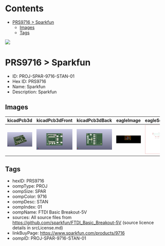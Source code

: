 



Contents
========

* [PRS9716 > Sparkfun](#prs9716--sparkfun)
	* [Images](#images)
	* [Tags](#tags)
  
![][im]
# PRS9716 > Sparkfun

- ID: PROJ-SPAR-9716-STAN-01
- Hex ID: PRS9716
- Name: Sparkfun
- Description: Sparkfun

## Images
  
  

|kicadPcb3d|kicadPcb3dFront|kicadPcb3dBack|eagleImage|eagleSchemImage|
| :---: | :---: | :---: | :---: | :---: |
|[![kicadPcb3d](kicadPcb3d_140.png)](kicadPcb3d.png)|[![kicadPcb3dFront](kicadPcb3dFront_140.png)](kicadPcb3dFront.png)|[![kicadPcb3dBack](kicadPcb3dBack_140.png)](kicadPcb3dBack.png)|[![eagleImage](eagleImage_140.png)](eagleImage.png)|[![eagleSchemImage](eagleSchemImage_140.png)](eagleSchemImage.png)|

## Tags

- hexID: PRS9716
- oompType: PROJ
- oompSize: SPAR
- oompColor: 9716
- oompDesc: STAN
- oompIndex: 01
- oompName: FTDI Basic Breakout-5V
- sources: All source files from https://github.com/sparkfun/FTDI_Basic_Breakout-5V (source licence details in srcLicense.md)
- linkBuyPage: https://www.sparkfun.com/products/9716
- oompID: PROJ-SPAR-9716-STAN-01



[im]: kicadPcb3d_450.png

